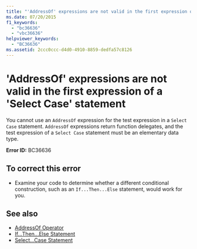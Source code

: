 ```yaml
---
title: "'AddressOf' expressions are not valid in the first expression of a 'Select Case' statement"
ms.date: 07/20/2015
f1_keywords: 
  - "bc36636"
  - "vbc36636"
helpviewer_keywords: 
  - "BC36636"
ms.assetid: 2ccc0ccc-d4d0-4910-8859-dedfa57c8126
---
```

# 'AddressOf' expressions are not valid in the first expression of a 'Select Case' statement
You cannot use an `AddressOf` expression for the test expression in a `Select Case` statement. `AddressOf` expressions return function delegates, and the test expression of a `Select Case` statement must be an elementary data type.  
  
 **Error ID:** BC36636  
  
## To correct this error  
  
- Examine your code to determine whether a different conditional construction, such as an `If...Then...Else` statement, would work for you.  
  
## See also

- [AddressOf Operator](../language-reference/operators/addressof-operator.md)
- [If...Then...Else Statement](../language-reference/statements/if-then-else-statement.md)
- [Select...Case Statement](../language-reference/statements/select-case-statement.md)
